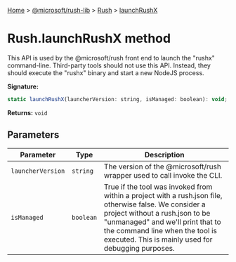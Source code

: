 [Home](./index) &gt; [@microsoft/rush-lib](./rush-lib.md) &gt; [Rush](./rush-lib.rush.md) &gt; [launchRushX](./rush-lib.rush.launchrushx.md)

# Rush.launchRushX method

This API is used by the @microsoft/rush front end to launch the "rushx" command-line. Third-party tools should not use this API. Instead, they should execute the "rushx" binary and start a new NodeJS process.

**Signature:**
```javascript
static launchRushX(launcherVersion: string, isManaged: boolean): void;
```
**Returns:** `void`

## Parameters

|  Parameter | Type | Description |
|  --- | --- | --- |
|  `launcherVersion` | `string` | The version of the @microsoft/rush wrapper used to call invoke the CLI. |
|  `isManaged` | `boolean` | True if the tool was invoked from within a project with a rush.json file, otherwise false. We consider a project without a rush.json to be "unmanaged" and we'll print that to the command line when the tool is executed. This is mainly used for debugging purposes. |

